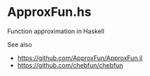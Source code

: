 # ApproxFun.hs
Function approximation in Haskell

See also

 * https://github.com/ApproxFun/ApproxFun.jl
 * https://github.com/chebfun/chebfun

